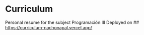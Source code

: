 # Curriculum
Personal resume for the subject Programación III
Deployed on ## https://curriculum-nachonapal.vercel.app/
